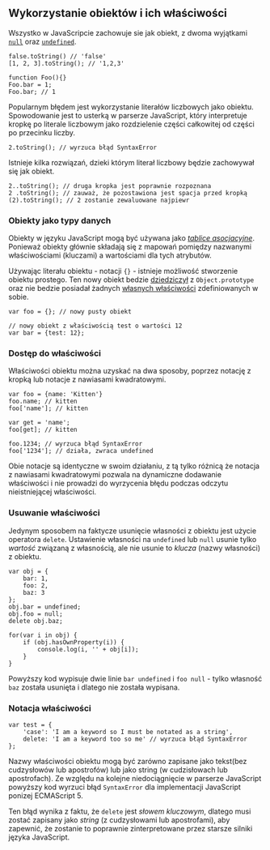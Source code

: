 ## Wykorzystanie obiektów i ich właściwości

Wszystko w JavaScripcie zachowuje sie jak obiekt, z dwoma wyjątkami
[`null`](#core.undefined) oraz [`undefined`](#core.undefined). 

    false.toString() // 'false'
    [1, 2, 3].toString(); // '1,2,3'
    
    function Foo(){}
    Foo.bar = 1;
    Foo.bar; // 1

Popularnym błędem jest wykorzystanie literałów liczbowych jako obiektu.
Spowodowanie jest to usterką w parserze JavaScript, który interpretuje kropkę
po literale liczbowym jako rozdzielenie części całkowitej od części po przecinku 
liczby.

    2.toString(); // wyrzuca błąd SyntaxError

Istnieje kilka rozwiązań, dzieki którym literał liczbowy będzie zachowywał się 
jak obiekt.

    2..toString(); // druga kropka jest poprawnie rozpoznana
    2 .toString(); // zauważ, że pozostawiona jest spacja przed kropką
    (2).toString(); // 2 zostanie zewaluowane najpiewr

### Obiekty jako typy danych

Obiekty w języku JavaScript mogą być używana jako [*tablice asocjacyjne*][1]. 
Ponieważ obiekty głównie składają się z mapowań pomiędzy nazwanymi właściwościami (kluczami)
a wartościami dla tych atrybutów.

Używając literału obiektu - notacji `{}` - istnieje możliwość stworzenie obiektu prostego.
Ten nowy obiekt bedzie [dziedziczył](#object.prototype) z `Object.prototype` oraz 
nie bedzie posiadał żadnych [własnych właściwości](#object.hasownproperty) zdefiniowanych w sobie.

    var foo = {}; // nowy pusty obiekt

    // nowy obiekt z właściwością test o wartości 12
    var bar = {test: 12}; 

### Dostęp do właściwości

Właściwości obiektu można uzyskać na dwa sposoby, poprzez notację z kropką
lub notacje z nawiasami kwadratowymi.
    
    var foo = {name: 'Kitten'}
    foo.name; // kitten
    foo['name']; // kitten
    
    var get = 'name';
    foo[get]; // kitten
    
    foo.1234; // wyrzuca błąd SyntaxError
    foo['1234']; // działa, zwraca undefined

Obie notacje są identyczne w swoim działaniu, z tą tylko różnicą że notacja z nawiasami 
kwadratowymi pozwala na dynamiczne dodawanie właściwości i nie prowadzi do wyrzycenia
błędu podczas odczytu nieistniejącej właściwości.

### Usuwanie właściwości

Jedynym sposobem na faktycze usunięcie własności z obiektu jest użycie operatora 
`delete`. Ustawienie własności na `undefined` lub `null` usunie tylko *wartość* 
związaną z własnością, ale nie usunie to *klucza* (nazwy własności) z obiektu.

    var obj = {
        bar: 1,
        foo: 2,
        baz: 3
    };
    obj.bar = undefined;
    obj.foo = null;
    delete obj.baz;

    for(var i in obj) {
        if (obj.hasOwnProperty(i)) {
            console.log(i, '' + obj[i]);
        }
    }

Powyższy kod wypisuje dwie linie `bar undefined` i `foo null` - tylko własność `baz`
została usunięta i dlatego nie została wypisana.

### Notacja właściwości

    var test = {
        'case': 'I am a keyword so I must be notated as a string',
        delete: 'I am a keyword too so me' // wyrzuca błąd SyntaxError
    };

Nazwy właściwości obiektu mogą być zarówno zapisane jako tekst(bez cudzysłowów 
lub apostrofów) lub jako string (w cudzisłowach lub apostrofach). 
Ze względu na kolejne niedociągnięcie w parserze JavaScript
powyższy kod wyrzuci błąd `SyntaxError` dla implementacji JavaScript ponizej ECMAScript 5.

Ten błąd wynika z faktu, że `delete` jest *słowem kluczowym*, dlatego musi zostać 
zapisany jako *string* (z cudzysłowami lub apostrofami), aby zapewnić, że zostanie 
to poprawnie zinterpretowane przez starsze silniki języka JavaScript.

[1]: http://pl.wikipedia.org/wiki/Tablica_asocjacyjna

